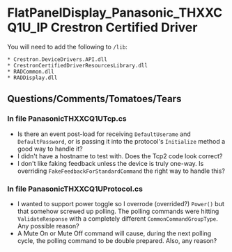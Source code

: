 # FlatPanelDisplay_Panasonic_THXXCQ1U_IP Crestron Certified Driver
You will need to add the following to ```/lib```:
```
* Crestron.DeviceDrivers.API.dll
* CrestronCertifiedDriverResourcesLibrary.dll
* RADCommon.dll
* RADDisplay.dll
```
## Questions/Comments/Tomatoes/Tears
### In file PanasonicTHXXCQ1UTcp.cs
* Is there an event post-load for receiving ```DefaultUserame``` and ```DefaultPassword```, or is passing it into the protocol's ```Initialize``` method a good way to handle it?
* I didn't have a hostname to test with. Does the Tcp2 code look correct?
* I don't like faking feedback unless the device is truly one-way. Is overriding ```FakeFeedbackForStandardCommand``` the right way to handle this?
### In file PanasonicTHXXCQ1UProtocol.cs
* I wanted to support power toggle so I overrode (overrided?) ```Power()``` but that somehow screwed up polling. The polling commands were hitting ```ValidateResponse``` with a completely different ```CommonCommandGroupType```. Any possible reason?
* A Mute On or Mute Off command will cause, during the next polling cycle, the polling command to be double prepared. Also, any reason?